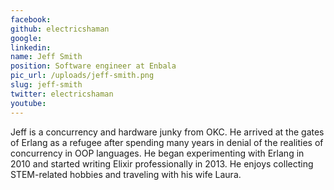 ```yaml
---
facebook: 
github: electricshaman
google: 
linkedin: 
name: Jeff Smith
position: Software engineer at Enbala
pic_url: /uploads/jeff-smith.png
slug: jeff-smith
twitter: electricshaman
youtube: 
---
```

<p>Jeff is a concurrency and hardware junky from OKC. He arrived at the gates of Erlang as a refugee after spending many years in denial of the realities of concurrency in OOP languages. He began experimenting with Erlang in 2010 and started writing Elixir professionally in 2013. He enjoys collecting STEM-related hobbies and traveling with his wife Laura.</p>
